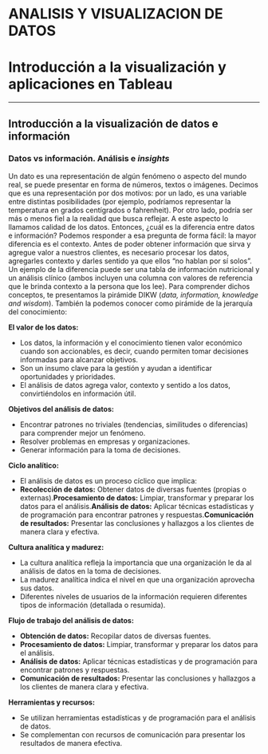 # ANALISIS Y VISUALIZACION DE DATOS

# **Introducción a la visualización y aplicaciones en Tableau**

---

## Introducción a la visualización de datos e información

### **Datos vs información. Análisis e *insights***

Un dato es una representación de algún fenómeno o aspecto del mundo real, se puede presentar en forma de números, textos o imágenes. Decimos que es una representación por dos motivos: por un lado, es una variable entre distintas posibilidades (por ejemplo, podríamos representar la temperatura en grados centígrados o fahrenheit). Por otro lado, podría ser más o menos fiel a la realidad que busca reflejar. A este aspecto lo llamamos calidad de los datos. Entonces, ¿cuál es la diferencia entre datos e información? Podemos responder a esa pregunta de forma fácil: la mayor diferencia es el contexto. Antes de poder obtener información que sirva y agregue valor a nuestros clientes, es necesario procesar los datos, agregarles contexto y darles sentido ya que ellos “no hablan por sí solos”. Un ejemplo de la diferencia puede ser una tabla de información nutricional y un análisis clínico (ambos incluyen una columna con valores de referencia que le brinda contexto a la persona que los lee). Para comprender dichos conceptos, te presentamos la pirámide DIKW (*data, information, knowledge and wisdom*). También la podemos conocer como pirámide de la jerarquía del conocimiento:


**El valor de los datos:**

- Los datos, la información y el conocimiento tienen valor económico cuando son accionables, es decir, cuando permiten tomar decisiones informadas para alcanzar objetivos.
- Son un insumo clave para la gestión y ayudan a identificar oportunidades y prioridades.
- El análisis de datos agrega valor, contexto y sentido a los datos, convirtiéndolos en información útil.

**Objetivos del análisis de datos:**

- Encontrar patrones no triviales (tendencias, similitudes o diferencias) para comprender mejor un fenómeno.
- Resolver problemas en empresas y organizaciones.
- Generar información para la toma de decisiones.

**Ciclo analítico:**

- El análisis de datos es un proceso cíclico que implica:
- **Recolección de datos:** Obtener datos de diversas fuentes (propias o externas).**Procesamiento de datos:** Limpiar, transformar y preparar los datos para el análisis.**Análisis de datos:** Aplicar técnicas estadísticas y de programación para encontrar patrones y respuestas.**Comunicación de resultados:** Presentar las conclusiones y hallazgos a los clientes de manera clara y efectiva.

**Cultura analítica y madurez:**

- La cultura analítica refleja la importancia que una organización le da al análisis de datos en la toma de decisiones.
- La madurez analítica indica el nivel en que una organización aprovecha sus datos.
- Diferentes niveles de usuarios de la información requieren diferentes tipos de información (detallada o resumida).

**Flujo de trabajo del análisis de datos:**

- **Obtención de datos:** Recopilar datos de diversas fuentes.
- **Procesamiento de datos:** Limpiar, transformar y preparar los datos para el análisis.
- **Análisis de datos:** Aplicar técnicas estadísticas y de programación para encontrar patrones y respuestas.
- **Comunicación de resultados:** Presentar las conclusiones y hallazgos a los clientes de manera clara y efectiva.

**Herramientas y recursos:**

- Se utilizan herramientas estadísticas y de programación para el análisis de datos.
- Se complementan con recursos de comunicación para presentar los resultados de manera efectiva.